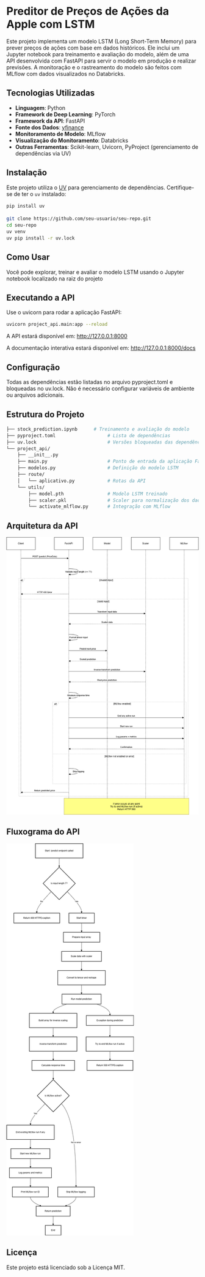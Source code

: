 # Preditor de Preços de Ações da Apple com LSTM

Este projeto implementa um modelo LSTM (Long Short-Term Memory) para prever preços de ações com base em dados históricos. Ele inclui um  Jupyter notebook para treinamento e avaliação do modelo, além de uma API desenvolvida com FastAPI para servir o modelo em produção e realizar previsões. A monitoração e o rastreamento do modelo são feitos com MLflow com dados visualizados no Databricks.



## Tecnologias Utilizadas

- **Linguagem**: Python  
- **Framework de Deep Learning**: PyTorch  
- **Framework da API**: FastAPI  
- **Fonte dos Dados**: [yfinance](https://github.com/ranaroussi/yfinance)  
- **Monitoramento de Modelo**: MLflow 
- **Visualização do Monitoramento**: Databricks 
- **Outras Ferramentas**: Scikit-learn, Uvicorn, PyProject (gerenciamento de dependências via UV)



## Instalação

Este projeto utiliza o [UV](https://github.com/astral-sh/uv) para gerenciamento de dependências. Certifique-se de ter o `uv` instalado:

```bash
pip install uv

git clone https://github.com/seu-usuario/seu-repo.git
cd seu-repo
uv venv
uv pip install -r uv.lock
```

## Como Usar

Você pode explorar, treinar e avaliar o modelo LSTM usando o Jupyter notebook localizado na raiz do projeto

## Executando a API

Use o uvicorn para rodar a aplicação FastAPI:

```bash
uvicorn project_api.main:app --reload
```
A API estará disponível em: http://127.0.0.1:8000

A documentação interativa estará disponível em:
http://127.0.0.1:8000/docs

## Configuração

Todas as dependências estão listadas no arquivo pyproject.toml e bloqueadas no uv.lock. Não é necessário configurar variáveis de ambiente ou arquivos adicionais.

## Estrutura do Projeto

```bash
├── stock_prediction.ipynb      # Treinamento e avaliação do modelo
├── pyproject.toml                   # Lista de dependências
├── uv.lock                          # Versões bloqueadas das dependências
└── project_api/
    ├── __init__.py
    ├── main.py                      # Ponto de entrada da aplicação FastAPI
    ├── modelos.py                   # Definição do modelo LSTM
    ├── route/
    │   └── aplicativo.py            # Rotas da API
    └── utils/
        ├── model.pth                # Modelo LSTM treinado
        ├── scaler.pkl               # Scaler para normalização dos dados de entrada
        └── activate_mlflow.py       # Integração com MLflow
```
## Arquitetura da API

![arquitetura](arquitetura.png)

## Fluxograma do API

![fluxograma](fluxograma.png)


## Licença

Este projeto está licenciado sob a Licença MIT.



